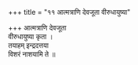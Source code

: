 +++
title = "११ आत्मत्राणि देवजूता वीरुधायुष्या"

+++
आत्मत्राणि देवजूता  
वीरुधायुष्या कृता ।  
तयाहम् इन्द्रदत्तया  
विशरं नाशयामि ते ॥
